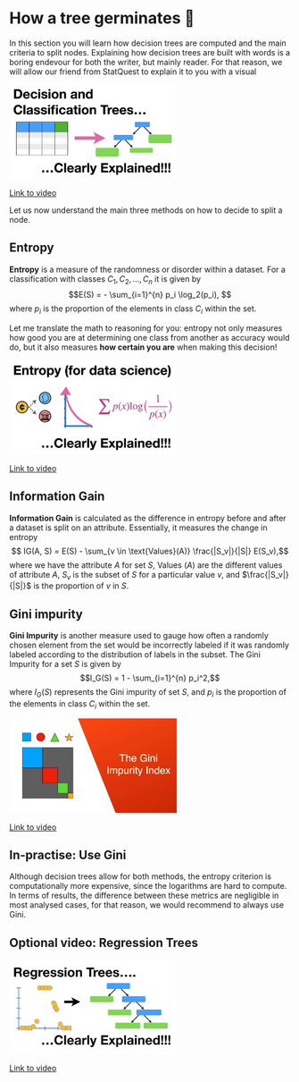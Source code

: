 # How a tree germinates 🌳

In this section you will learn how decision trees are computed and the main criteria to split nodes. Explaining how decision trees are built with words is a boring endevour for both the writer, but mainly reader. For that reason, we will allow our friend from StatQuest to explain it to you with a visual

<img src="../images/_L39rN6gz7Yhd.jpg" alt="" width="300" height="auto">

[Link to video](https://www.youtube.com/watch?v=_L39rN6gz7Y)


Let us now understand the main three methods on how to decide to split a node.

## Entropy

**Entropy** is a measure of the randomness or disorder within a dataset. For a classification with classes $C_1, C_2, \dots, C_n$ it is given by
 $$E(S) = - \sum_{i=1}^{n} p_i \log_2(p_i), $$
where  $p_i$ is the proportion of the elements in class $C_i$ within the set. 

Let me translate the math to reasoning for you: entropy not only measures how good you are at determining one class from another as accuracy would do, but it also measures **how certain you are** when making this decision!


<img src="../images/YtebGVx-Fxwhd.jpg" alt="" width="300" height="auto">

[Link to video](https://www.youtube.com/watch?v=YtebGVx-Fxw)

## Information Gain
**Information Gain** is calculated as the difference in entropy before and after a dataset is split on an attribute. Essentially, it measures the change in entropy
  $$ IG(A, S) = E(S) - \sum_{v \in \text{Values}(A)} \frac{|S_v|}{|S|} E(S_v),$$
where we have the attribute $A$ for set $S$, Values $(A)$ are the different values of attribute $A$, $S_v$ is the subset of $S$ for a particular value $v$, and $\frac{|S_v|}{|S|}$ is the proportion of $v$ in $S$.


## Gini impurity
**Gini Impurity** is another measure used to gauge how often a randomly chosen element from the set would be incorrectly labeled if it was randomly labeled according to the distribution of labels in the subset. The Gini Impurity for a set $S$ is given by
$$I_G(S) = 1 - \sum_{i=1}^{n} p_i^2,$$
where $I_G(S)$ represents the Gini impurity of set $S$, and $p_i$ is the proportion of the elements in class $C_i$ within the set.

<img src="../images/u4IxOk2ijSshd.jpg" alt="" width="300" height="auto">

[Link to video](https://www.youtube.com/watch?v=u4IxOk2ijSs)


## In-practise: Use Gini

Although decision trees allow for both methods, the entropy criterion is computationally more expensive, since the logarithms are hard to compute. In terms of results, the difference between these metrics are negligible in most analysed cases, for that reason, we would recommend to always use Gini.


## Optional video: Regression Trees

<img src="../images/g9c66TUylZ4hd.jpg" alt="" width="300" height="auto">

[Link to video](https://www.youtube.com/watch?v=g9c66TUylZ4)